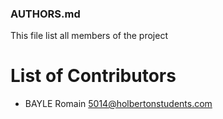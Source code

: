 
### AUTHORS.md
This file list all members of the project

# List of Contributors
- BAYLE Romain <5014@holbertonstudents.com>
